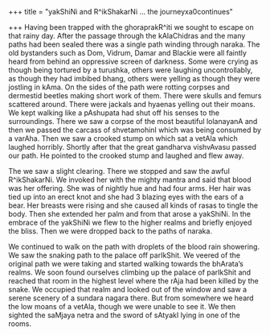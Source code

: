 +++
title = "yakShiNi and R^ikShakarNi … the journeyxa0continues"

+++
Having been trapped with the ghoraprakR^iti we sought to escape on that
rainy day. After the passage through the kAlaChidras and the many paths
had been sealed there was a single path winding through naraka. The old
bystanders such as Dom, Vidrum, Damar and Blackie were all faintly heard
from behind an oppressive screen of darkness. Some were crying as though
being tortured by a turushka, others were laughing uncontrollably, as
though they had imbibed bhang, others were yelling as though they were
jostling in kAma. On the sides of the path were rotting corpses and
dermestid beetles making short work of them. There were skulls and
femurs scattered around. There were jackals and hyaenas yelling out
their moans. We kept walking like a pAshupata had shut off his senses to
the surroundings. There we saw a corpse of the most beautiful lolanayanA
and then we passed the carcass of shvetamohinI which was being consumed
by a varAha. Then we saw a crooked stump on which sat a vetAla which
laughed horribly. Shortly after that the great gandharva vishvAvasu
passed our path. He pointed to the crooked stump and laughed and flew
away.

The we saw a slight clearing. There we stopped and saw the awful
R^ikShakarNi. We invoked her with the mighty mantra and said that blood
was her offering. She was of nightly hue and had four arms. Her hair was
tied up into an erect knot and she had 3 blazing eyes with the ears of a
bear. Her breasts were rising and she caused all kinds of rasas to
tingle the body. Then she extended her palm and from that arose a
yakShiNi. In the embrace of the yakShiNi we flew to the higher realms
and briefly enjoyed the bliss. Then we were dropped back to the paths of
naraka.

We continued to walk on the path with droplets of the blood rain
showering. We saw the snaking path to the palace off parIkShit. We
veered of the original path we were taking and started walking towards
the bhArata’s realms. We soon found ourselves climbing up the palace of
parIkShit and reached that room in the highest level where the rAja had
been killed by the snake. We occupied that realm and looked out of the
window and saw a serene scenery of a sundara nagara there. But from
somewhere we heard the low moans of a vetAla, though we were unable to
see it. We then sighted the saMjaya netra and the sword of sAtyakI lying
in one of the rooms.
